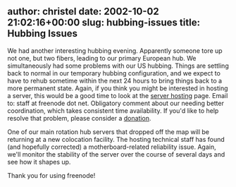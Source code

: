 author: christel
date: 2002-10-02 21:02:16+00:00
slug: hubbing-issues
title: Hubbing Issues
---
We had another interesting hubbing evening. Apparently someone tore up not one, but two fibers, leading to our primary European hub.  We simultaneously had some problems with our US hubbing. Things are settling back to normal in our temporary hubbing configuration, and we expect to have to rehub sometime within the next 24 hours to bring things back to a more permanent state. Again, if you think you might be interested in hosting a server, this would be a good time to look at the  [server hosting](http://freenode.net/hosting_ircd.shtml)  page.  Email to: staff at freenode dot net. Obligatory comment about our needing better coordination, which takes consistent time availability.  If you'd like to help resolve that problem, please consider a  [donation](http://freenode.net/contributions.shtml).

One of our main rotation hub servers that dropped off the map will be returning at a new colocation facility. The hosting technical staff has found (and hopefully corrected) a motherboard-related reliability issue.  Again, we'll monitor the stability of the server over the course of several days and see how it shapes up.

Thank you for using freenode!
